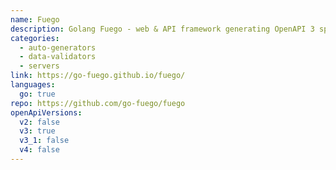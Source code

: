 ```yaml
---
name: Fuego
description: Golang Fuego - web & API framework generating OpenAPI 3 spec from source code
categories:
  - auto-generators
  - data-validators
  - servers
link: https://go-fuego.github.io/fuego/
languages:
  go: true
repo: https://github.com/go-fuego/fuego
openApiVersions:
  v2: false
  v3: true
  v3_1: false
  v4: false
---
```

